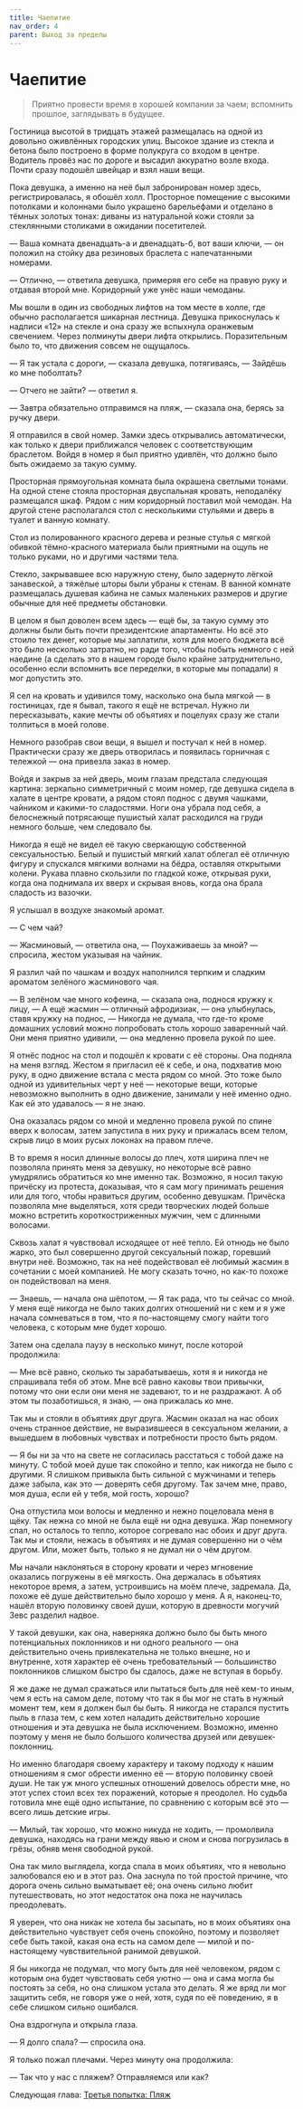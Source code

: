 ```yaml
---
title: Чаепитие
nav_order: 4
parent: Выход за пределы
---
```


# Чаепитие

> Приятно провести время в хорошей компании за чаем; вспомнить
> прошлое, заглядывать в будущее.


Гостиница высотой в тридцать этажей размещалась на одной из довольно
оживлённых городских улиц.  Высокое здание из стекла и бетона было
построено в форме полукруга со входом в центре.  Водитель провёз нас
по дороге и высадил аккуратно возле входа.  Почти сразу подошёл
швейцар и взял наши вещи.

Пока девушка, а именно на неё был забронирован номер здесь,
регистрировалась, я обошёл холл.  Просторное помещение с высокими
потолками и колоннами было украшено барельефами и отделано в тёмных
золотых тонах: диваны из натуральной кожи стояли за стеклянными
столиками в ожидании посетителей.

— Ваша комната двенадцать-а и двенадцать-б, вот ваши ключи, — он
положил на стойку два резиновых браслета с напечатанными номерами.

— Отлично, — ответила девушка, примеряя его себе на правую руку
и отдавая второй мне.  Коридорный уже унёс наши чемоданы.

Мы вошли в один из свободных лифтов на том месте в холле, где обычно
располагается шикарная лестница.  Девушка прикоснулась к надписи
«12» на стекле и она сразу же вспыхнула оранжевым свечением.  Через
полминуты двери лифта открылись.  Поразительным было то, что движения
совсем не ощущалось.

— Я так устала с дороги, — сказала девушка, потягиваясь, —
Зайдёшь ко мне поболтать?

— Отчего не зайти? — ответил я.

— Завтра обязательно отправимся на пляж, — сказала она, берясь за
ручку двери.

Я отправился в свой номер.  Замки здесь открывались автоматически, как
только к двери приближался человек с соответствующим браслетом.  Войдя
в номер я был приятно удивлён, что должно было быть ожидаемо за
такую сумму.

Просторная прямоугольная комната была окрашена светлыми тонами.  На
одной стене стояла просторная двуспальная кровать, неподалёку
размещался шкаф.  Рядом с ним коридорный поставил мой чемодан.  На
другой стене располагался стол с несколькими стульями и дверь в туалет
и ванную комнату.

Стол из полированного красного дерева и резные стулья с мягкой обивкой
тёмно-красного материала были приятными на ощупь не только руками, но
и другими частями тела.

Стекло, закрывавшее всю наружную стену, было задернуто лёгкой
занавеской, а тяжёлые шторы были убраны к стенам. В ванной комнате
размещалась душевая кабина не самых маленьких размеров и другие
обычные для неё предметы обстановки.

В целом я был доволен всем здесь — ещё бы, за такую сумму это должны
были быть почти президентские апартаменты.  Но всё это стоило тех
денег, которые мы заплатили, хотя для моего бюджета всё это было
несколько затратно, но ради того, чтобы побыть немного с ней наедине
(а сделать это в нашем городе было крайне затруднительно, особенно
если вспомнить все переделки, в которые мы попадали) я мог
допустить это.

Я сел на кровать и удивился тому, насколько она была мягкой —
в гостиницах, где я бывал, такого я ещё не встречал.  Нужно ли
пересказывать, какие мечты об объятиях и поцелуях сразу же стали
толпиться в моей голове.

Немного разобрав свои вещи, я вышел и постучал к ней в номер.
Практически сразу же дверь отворилась и появилась горничная
с тележкой — она привезла заказ в номер.

Войдя и закрыв за ней дверь, моим глазам предстала следующая картина:
зеркально симметричный с моим номер, где девушка сидела в халате
в центре кровати, а рядом стоял поднос с двумя чашками, чайником
и какими-то сладостями.  Ноги она убрала под себя, а белоснежный
потрясающе пушистый халат расходился на груди немного больше, чем
следовало бы.

Никогда я ещё не видел её такую сверкающую собственной сексуальностью.
Белый и пушистый мягкий халат облегал её отличную фигуру и спускался
мягкими волнами на бёдра, оставляя открытыми колени.  Рукава плавно
скользили по гладкой коже, открывая руки, когда она поднимала их вверх
и скрывая вновь, когда она брала сладость из вазочки.

Я услышал в воздухе знакомый аромат.

— С чем чай?

— Жасминовый, — ответила она, — Поухаживаешь за мной? —
спросила, жестом указывая на чайник.

Я разлил чай по чашкам и воздух наполнился терпким и сладким ароматом
зелёного жасминового чая.

— В зелёном чае много кофеина, — сказала она, поднося кружку
к лицу, — А ещё жасмин — отличный афродизиак, — она улыбнулась,
ставя кружку на поднос, — Никогда не думала, что где-то кроме
домашних условий можно попробовать столь хорошо заваренный чай.  Они
меня приятно удивили, — она медленно провела рукой по шее.

Я отнёс поднос на стол и подошёл к кровати с её стороны.  Она подняла
на меня взгляд.  Жестом я пригласил её к себе, и она, подхватив мою
руку, в одно движение встала с места рядом со мной.  Это тоже было
одной из удивительных черт у неё — некоторые вещи, которые
невозможно выполнить в одно движение, занимали у неё именно одно.  Как
ей это удавалось — я не знаю.

Она оказалась рядом со мной и медленно провела рукой по спине вверх
к волосам, затем запустила в них руку и прижалась всем телом, скрыв
лицо в моих русых локонах на правом плече.

В то время я носил длинные волосы до плеч, хотя ширина плеч
не позволяла принять меня за девушку, но некоторые всё равно
умудрялись обратиться ко мне именно так.  Возможно, я носил такую
причёску из протеста, доказывая, что я сам могу принимать решения или
для того, чтобы нравиться другим, особенно девушкам.  Причёска
позволяла мне выделяться, хотя среди творческих людей больше можно
встретить короткостриженных мужчин, чем с длинными волосами.

Сквозь халат я чувствовал исходящее от неё тепло.  Ей отнюдь не было
жарко, это был совершенно другой сексуальный пожар, горевший внутри
неё.  Возможно, так на неё подействовал её любимый жасмин в сочетании
с моей компанией.  Не могу сказать точно, но как-то похоже он
подействовал на меня.

— Знаешь, — начала она шёпотом, — Я так рада, что ты сейчас со
мной.  У меня ещё никогда не было таких долгих отношений ни с кем
и я уже начала сомневаться в том, что я по-настоящему смогу найти того
человека, с которым мне будет хорошо.

Затем она сделала паузу в несколько минут, после которой продолжила:

— Мне всё равно, сколько ты зарабатываешь, хотя я и никогда
не спрашивала тебя об этом.  Мне всё равно каковы твои привычки,
потому что они если они меня не задевают, то и не раздражают.  А об
этом ты позаботишься, я знаю, — она прижалась ко мне.

Так мы и стояли в объятиях друг друга.  Жасмин оказал на нас обоих
очень странное действие, не выразившееся в сексуальном желании,
а вышедшем в любовных чувствах и потребности просто быть рядом.

— Я бы ни за что на свете не согласилась расстаться с тобой даже на
минуту.  С тобой моей душе так спокойно и тепло, как никогда не было
с другими.  Я слишком привыкла быть сильной с мужчинами и теперь даже
забыла, как это — доверять себя другому.  Так зачем мне, право, моя
душа, если ей у тебя, мой гость, хорошо?

Она отпустила мои волосы и медленно и нежно поцеловала меня в щёку.
Так нежна со мной не была ещё ни одна девушка.  Жар понемногу спал, но
осталось то тепло, которое согревало нас обоих и друг друга.  Так мы
и стояли, нежась в объятиях и не думая совершенно ни о чём другом.
Или, может быть, только я не думал ни о чём другом.

Мы начали наклоняться в сторону кровати и через мгновение оказались
погружены в её мягкость.  Она держалась в объятиях некоторое время,
а затем, устроившись на моём плече, задремала.  Да, похоже её душе
действительно было хорошо у меня.  А я, наконец-то, нашёл вторую
половинку своей души, которую в древности могучий Зевс
разделил надвое.

У такой девушки, как она, наверняка должно было бы быть много
потенциальных поклонников и ни одного реального — она действительно
очень привлекательна не только внешне, но и внутренне, хотя характер
её очень требовательный — большинство поклонников слишком быстро бы
сдалось, даже не вступая в борьбу.

Я же даже не думал сражаться или пытаться быть для неё кем-то иным,
чем я есть на самом деле, потому что так я бы мог не стать в нужный
момент тем, кем я должен был бы быть.  Я никогда не старался пустить
пыль в глаза тем, с кем хотел наладить действительно хорошие отношения
и эта девушка не была исключением.  Возможно, именно поэтому у меня
не было большого количества друзей или девушек-поклонниц.

Но именно благодаря своему характеру и такому подходу к нашим
отношениям я смог обрести именно её — вторую половинку своей души.
Не так уж много успешных отношений довелось обрести мне, но этот успех
стоил всех тех поражений, которые я преодолел.  Но судьба готовила мне
ещё одно испытание, по сравнению с которым всё это — всего лишь
детские игры.

— Милый, так хорошо, что можно никуда не ходить, — промолвила
девушка, находясь на грани между явью и сном и снова погрузилась
в грёзы, обняв меня свободной рукой.

Она так мило выглядела, когда спала в моих объятиях, что я невольно
залюбовался ею и в этот раз.  Она заснула по той простой причине, что
дорога очень сильно выматывает её; она очень сильно любит
путешествовать, но этот недостаток она пока не научилась преодолевать.

Я уверен, что она никак не хотела бы засыпать, но в моих объятиях она
действительно чувствует себя очень спокойно, поэтому и позволяет себе
быть такой, какая она есть на самом деле — милой и по-настоящему
чувствительной ранимой девушкой.

Я бы никогда не подумал, что могу быть для неё человеком, рядом
с которым она будет чувствовать себя уютно — она и сама могла бы
постоять за себя, но она слишком устала это делать.  Я же вряд ли мог
защитить себя, не говоря уже о ней, хотя, судя по её поведению, я в
себе слишком сильно ошибался.

Она вздрогнула и открыла глаза.

— Я долго спала? — спросила она.

Я только пожал плечами.  Через минуту она продолжила:

— Так что у нас с пляжем?  Отправляемся или как?

Следующая глава: <a href="{{ site.baseurl }}{% link 5-outside/5-third.md %}">Третья попытка: Пляж</a>
